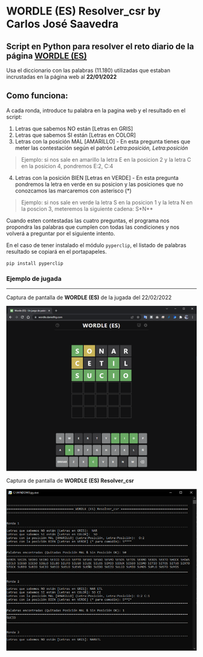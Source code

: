 # WORDLE (ES) Resolver_csr by Carlos José Saavedra

## Script en Python para resolver el reto diario de la página [WORDLE (ES)](https://wordle.danielfrg.com/)

Usa el diccionario con las palabras (11.180) utilizadas que estaban incrustadas en la página web al **22/01/2022**

## Como funciona:

A cada ronda, introduce tu palabra en la pagina web y el resultado en el script:

1) Letras que sabemos NO están [Letras en GRIS]
2) Letras que sabemos SI están [Letras en COLOR]
3) Letras con la posición MAL [AMARILLO] - En esta pregunta tienes que meter las contestación según el patrón *Letra:posición, Letra:posición*
>Ejemplo: si nos sale en amarillo la letra E en la posicion 2 y la letra C en la posicion 4, pondremos E:2, C:4
4) Letras con la posición BIEN [Letras en VERDE] - En esta pregunta pondremos la letra en verde en su posicion y las posiciones que no conozcamos las marcaremos con asterisco (\*)
>Ejemplo: si nos sale en verde la letra S en la posicion 1 y la letra N en la poscion 3, meteremos la siguiente cadena: S\*N\*\*

Cuando esten contestadas las cuatro preguntas, el programa nos propondra las palabras que cumplen con todas las condiciones y nos volverá a preguntar por el siguiente intento.

En el caso de tener instalado el módulo `pyperclip`, el listado de palabras resultado se copiará en el portapapeles.

```
pip install pyperclip
```

### Ejemplo de jugada

---

Captura de pantalla de **WORDLE (ES)** de la jugada del 22/02/2022

![Captura de pantalla de **WORDLE (ES)**](https://github.com/cjsaavedra76/WORDLE-ES-resolver_csr/blob/3e84a804be67d7a37fe2b18d21e1839bd2a190e8/Captura_WORLDLE-ES.png)


Captura de pantalla de **WORDLE (ES) Resolver_csr**

![Captura de pantalla de WORDLE **(ES) Resolver_csr**](https://github.com/cjsaavedra76/WORDLE-ES-resolver_csr/blob/3e84a804be67d7a37fe2b18d21e1839bd2a190e8/Captura_wordle-es-resolver_csr.png)
